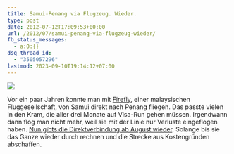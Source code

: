 ```yaml
---
title: Samui-Penang via Flugzeug. Wieder.
type: post
date: 2012-07-12T17:09:53+00:00
url: /2012/07/samui-penang-via-flugzeug-wieder/
fb_status_messages:
  - a:0:{}
dsq_thread_id:
  - "3505057296"
lastmod: 2023-09-10T19:14:12+07:00
---
```

<div class="media photo image">
  <img src="https://maps.google.com/maps/api/staticmap?markers=size:tiny|color:red|9.548953,100.062447|5.263234,100.484623&path=color:0xff000080|weight:2|9.54472,100.06227|5.26054,100.49538&size=620x280&sensor=false" />
</div>

Vor ein paar Jahren konnte man mit [Firefly][1], einer malaysischen Fluggesellschaft, von Samui direkt nach Penang fliegen. Das passte vielen in den Kram, die aller drei Monate auf Visa-Run gehen müssen. Irgendwann dann flog man nicht mehr, weil sie mit der Linie nur Verluste eingeflogen haben. [Nun gibts die Direktverbindung ab August wieder][2]. Solange bis sie das Ganze wieder durch rechnen und die Strecke aus Kostengründen abschaffen.

 [1]: http://www.fireflyz.com.my/
 [2]: http://www.nst.com.my/latest/firefly-relaunches-penang-koh-samui-route-1.106047#

